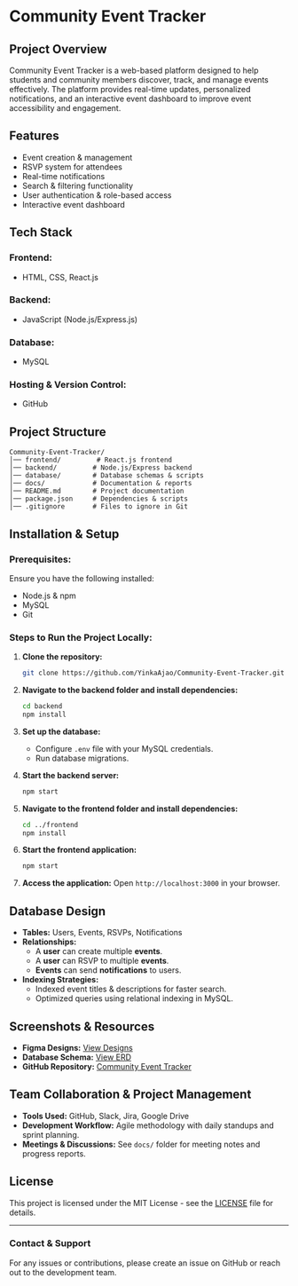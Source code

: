 # Community Event Tracker

## Project Overview
Community Event Tracker is a web-based platform designed to help students and community members discover, track, and manage events effectively. The platform provides real-time updates, personalized notifications, and an interactive event dashboard to improve event accessibility and engagement.

## Features
- Event creation & management
- RSVP system for attendees
- Real-time notifications
- Search & filtering functionality
- User authentication & role-based access
- Interactive event dashboard

## Tech Stack
### **Frontend:**
- HTML, CSS, React.js

### **Backend:**
- JavaScript (Node.js/Express.js)

### **Database:**
- MySQL

### **Hosting & Version Control:**
- GitHub

## Project Structure
```plaintext
Community-Event-Tracker/
│── frontend/         # React.js frontend
│── backend/         # Node.js/Express backend
│── database/        # Database schemas & scripts
│── docs/            # Documentation & reports
│── README.md        # Project documentation
│── package.json     # Dependencies & scripts
│── .gitignore       # Files to ignore in Git
```

## Installation & Setup
### **Prerequisites:**
Ensure you have the following installed:
- Node.js & npm
- MySQL
- Git

### **Steps to Run the Project Locally:**
1. **Clone the repository:**
   ```sh
   git clone https://github.com/YinkaAjao/Community-Event-Tracker.git
   ```
2. **Navigate to the backend folder and install dependencies:**
   ```sh
   cd backend
   npm install
   ```
3. **Set up the database:**
   - Configure `.env` file with your MySQL credentials.
   - Run database migrations.
   
4. **Start the backend server:**
   ```sh
   npm start
   ```
5. **Navigate to the frontend folder and install dependencies:**
   ```sh
   cd ../frontend
   npm install
   ```
6. **Start the frontend application:**
   ```sh
   npm start
   ```
7. **Access the application:**
   Open `http://localhost:3000` in your browser.

## Database Design
- **Tables:** Users, Events, RSVPs, Notifications
- **Relationships:**
  - A **user** can create multiple **events**.
  - A **user** can RSVP to multiple **events**.
  - **Events** can send **notifications** to users.
- **Indexing Strategies:**
  - Indexed event titles & descriptions for faster search.
  - Optimized queries using relational indexing in MySQL.

## Screenshots & Resources
- **Figma Designs:** [View Designs](#)
- **Database Schema:** [View ERD](#)
- **GitHub Repository:** [Community Event Tracker](https://github.com/YinkaAjao/Community-Event-Tracker)

## Team Collaboration & Project Management
- **Tools Used:** GitHub, Slack, Jira, Google Drive
- **Development Workflow:** Agile methodology with daily standups and sprint planning.
- **Meetings & Discussions:** See `docs/` folder for meeting notes and progress reports.

## License
This project is licensed under the MIT License - see the [LICENSE](LICENSE) file for details.

---
### **Contact & Support**
For any issues or contributions, please create an issue on GitHub or reach out to the development team.
